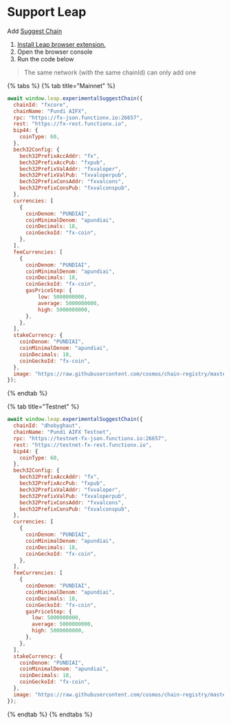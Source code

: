 # Support Leap

Add [Suggest Chain](https://docs.leapwallet.io/cosmos/for-dapps-connect-to-leap/suggest-chain-add-leap-to-a-non-native-chain)

1. [Install Leap browser extension.](https://www.leapwallet.io/cosmos)
2. Open the browser console
3. Run the code below

> The same network (with the same chainId) can only add one

{% tabs %}
{% tab title="Mainnet" %}
```javascript
await window.leap.experimentalSuggestChain({
  chainId: "fxcore",
  chainName: "Pundi AIFX",
  rpc: "https://fx-json.functionx.io:26657",
  rest: "https://fx-rest.functionx.io",
  bip44: {
    coinType: 60,
  },
  bech32Config: {
    bech32PrefixAccAddr: "fx",
    bech32PrefixAccPub: "fxpub",
    bech32PrefixValAddr: "fxvaloper",
    bech32PrefixValPub: "fxvaloperpub",
    bech32PrefixConsAddr: "fxvalcons",
    bech32PrefixConsPub: "fxvalconspub",
  },
  currencies: [
    {
      coinDenom: "PUNDIAI",
      coinMinimalDenom: "apundiai",
      coinDecimals: 18,
      coinGeckoId: "fx-coin",
    },
  ],
  feeCurrencies: [
    {
      coinDenom: "PUNDIAI",
      coinMinimalDenom: "apundiai",
      coinDecimals: 18, 
      coinGeckoId: "fx-coin",
      gasPriceStep: {
          low: 5000000000,
          average: 5000000000,
          high: 5000000000,
      },
    },
  ],
  stakeCurrency: {
    coinDenom: "PUNDIAI",
    coinMinimalDenom: "apundiai",
    coinDecimals: 18,
    coinGeckoId: "fx-coin",
  }, 
  image: "https://raw.githubusercontent.com/cosmos/chain-registry/master/fxcore/images/fx.svg",
});
```
{% endtab %}

{% tab title="Testnet" %}
```javascript
await window.leap.experimentalSuggestChain({
  chainId: "dhobyghaut",
  chainName: "Pundi AIFX Testnet",
  rpc: "https://testnet-fx-json.functionx.io:26657",
  rest: "https://testnet-fx-rest.functionx.io",
  bip44: {
    coinType: 60,
  },
  bech32Config: {
    bech32PrefixAccAddr: "fx",
    bech32PrefixAccPub: "fxpub",
    bech32PrefixValAddr: "fxvaloper",
    bech32PrefixValPub: "fxvaloperpub",
    bech32PrefixConsAddr: "fxvalcons",
    bech32PrefixConsPub: "fxvalconspub",
  },
  currencies: [
    {
      coinDenom: "PUNDIAI",
      coinMinimalDenom: "apundiai",
      coinDecimals: 18,
      coinGeckoId: "fx-coin",
    },
  ],
  feeCurrencies: [
    {
      coinDenom: "PUNDIAI",
      coinMinimalDenom: "apundiai",
      coinDecimals: 18,
      coinGeckoId: "fx-coin",
      gasPriceStep: {
        low: 5000000000,
        average: 5000000000,
        high: 5000000000,
      },
    },
  ],
  stakeCurrency: {
    coinDenom: "PUNDIAI",
    coinMinimalDenom: "apundiai",
    coinDecimals: 18,
    coinGeckoId: "fx-coin",
  },
  image: "https://raw.githubusercontent.com/cosmos/chain-registry/master/fxcore/images/fx.svg",
});
```
{% endtab %}
{% endtabs %}
